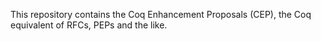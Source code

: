 This repository contains the Coq Enhancement Proposals (CEP), the Coq equivalent of RFCs, PEPs and the like.
